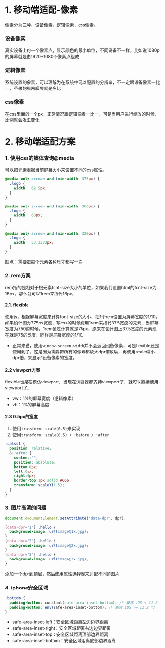 # 1. 移动端适配-像素
像素分为三种，设备像素，逻辑像素，css像素。
### 设备像素
真实设备上的一个像素点，显示颜色的最小单位，不同设备不一样，比如说1080p的屏幕就是由1920*1080个像素点组成
### 逻辑像素
系统设置的像素，可以理解为在系统中可以配置的分辨率，不一定跟设备像素一比一，苹果的视网膜屏就是多比一
### css像素
在css里面的一个px，正常情况跟逻辑像素一比一，可是当用户进行缩放的时候，比例就会发生变化

# 2. 移动端适配方案
### 1. 使用css的媒体查询@media
可以把元素根据当前屏幕大小来设置不同的css属性。
```css
@media only screen and (min-width: 375px) {
  .logo {
    width : 62.5px;
  }
}

@media only screen and (min-width: 360px) {
  .logo {
    width : 60px;
  }
}

@media only screen and (min-width: 320px) {
  .logo {
    width : 53.3333px;
  }
}
```
缺点：需要把每个元素各种尺寸都写一次

### 2. rem方案
rem指的是相对于根元素font-size大小的单位，如果我们设置html的font-size为16px，那么就可以1rem来指代16px。
#### 2.1. flexible
使用js，根据屏幕宽度来计算font-size的大小，把1个rem设置为屏幕宽度的1/10，如果设计图为375px宽度，写css的时候使用1rem来指代37.5宽度的元素，当屏幕宽度为750的时候，1rem通过计算就是75px，原来在设计图上37.5宽度的元素现在就是75的宽度，同样是屏幕宽度的1/10.
- 正常来说，使用`window.screen.width`并不会返回设备像素，可是flexible还是使用到了，这是因为需要把所有的像素都放大dpr倍数后，再使用scale缩小dpr倍，来显示1设备像素的宽度。
#### 2.2 viewport方案
flexible也是在模仿viewport，当现在浏览器都支持viewport了，就可以直接使用viewport了。
- vw：1%的屏幕宽度（逻辑像素）
- vh：1%的屏幕高度
#### 2.3 0.5px的宽度
1. 使用`transform: scale(0.5)`来实现
2. 使用`transform: scale(0.5) + :before / :after`
```css
.calss1 {
  position: relative;
  &::after {
    content:"";
    position: absolute;
    bottom:0px;
    left:0px;
    right:0px;
    border-top:1px solid #666;
    transform: scaleY(0.5);
  }
}
```

### 3. 图片高清的问题
```js
document.documentElement.setAttribute('data-dpr', dpr);
```
```css
[data-dpr="1"] .hello {
  background-image: url(image@1x.jpg);
}
[data-dpr="2"] .hello {
  background-image: url(image@2x.jpg);
}
[data-dpr="3"] .hello {
  background-image: url(image@3x.jpg);
}
```
添加一个dpr到顶层，然后使用属性选择器来适配不同的图片

### 4. iphone安全区域
```css
.bottom {
  padding-bottom: constant(safe-area-inset-bottom); /* 兼容 iOS < 11.2 */
  padding-bottom: env(safe-area-inset-bottom); /* 兼容 iOS >= 11.2 */
}
```
- safe-area-inset-left：安全区域距离左边边界距离
- safe-area-inset-right：安全区域距离右边边界距离
- safe-area-inset-top：安全区域距离顶部边界距离
- safe-area-inset-bottom：安全区域距离底部边界距离

